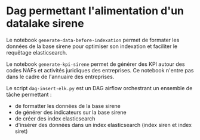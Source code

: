 # Dag permettant l'alimentation d'un datalake sirene

Le notebook `generate-data-before-indexation` permet de formater les données de la base sirene pour optimiser son
indexation et faciliter le requêtage elasticsearch.

Le notebook `generate-kpi-sirene` permet de générer des KPI autour des codes NAFs et activités juridiques des
entreprises. Ce notebook n'entre pas dans le cadre de l'annuaire des entreprises.

Le script `dag-insert-elk.py` est un DAG airflow orchestrant un ensemble de tâche permettant :

- de formatter les données de la base sirene
- de générer des indicateurs sur la base sirene
- de créer des index elasticsearch
- d'insérer des données dans un index elasticsearch (index siren et index siret)